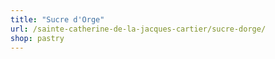 ```yaml
---
title: "Sucre d'Orge"
url: /sainte-catherine-de-la-jacques-cartier/sucre-dorge/
shop: pastry
---
```

